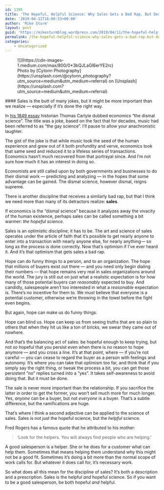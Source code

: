 ```yaml
---
id: 1395
title: 'The Hopeful, Helpful Science: Why Sales Gets a Bad Rap, But Deserves Just the Opposite'
date: '2019-04-11T16:00:53+00:00'
author: 'Mike Sturm'
layout: post
guid: 'https://mikesturmblog.wordpress.com/2019/04/11/the-hopeful-helpful-science-why-sales-gets-a-bad-rap-but-deserves-just-the-opposite/'
permalink: /the-hopeful-helpful-science-why-sales-gets-a-bad-rap-but-deserves-just-the-opposite/
categories:
    - Uncategorized
---
```


<figure class="wp-caption">![](https://cdn-images-1.medium.com/max/800/0*3bQJLaGl6erYE2rc)<figcaption class="wp-caption-text">Photo by [Cytonn Photography](https://unsplash.com/@cytonn_photography?utm_source=medium&utm_medium=referral) on [Unsplash](https://unsplash.com?utm_source=medium&utm_medium=referral)</figcaption></figure>#### Sales is the butt of many jokes, but it might be more important than we realize — especially if it’s done the right way.

In [his 1849 essay](https://en.wikipedia.org/wiki/Occasional_Discourse_on_the_Negro_Question) historian Thomas Carlyle dubbed economics “the dismal science”. The title was a joke, based on the fact that for decades, music had been referred to as “the gay science”. I’ll pause to allow your anachronistic laughter.

The gist of the joke is that while music took the seed of the human experience and grew out of it both profundity and verve, economics took that same seed and reduced it to a lifeless series of transactions. Economics hasn’t much recovered from that portrayal since. And I’m not sure how much it has an interest in doing so.

Economists are still called upon by both governments and businesses to do their dismal work — predicting and analyzing — in the hopes that some advantage can be gained. The dismal science, however dismal, reigns supreme.

There is another discipline that receives a similarly bad rap, but that I think we need more than many of its detractors realize: **sales**.

If economics is the “dismal science” because it analyzes away the vivacity of the human existence, perhaps sales can be called something a bit warmer: *the hopeful science*.

Sales is an optimistic discipline; it has to be. The art and science of sales operates under the article of faith that it’s possible to get nearly anyone to enter into a transaction with nearly anyone else, for nearly anything— so long as the process is done correctly. Now that’s optimism if I’ve ever heard it. And it’s that optimism that gets sales a bad rap.

Hope can do funny things to a person, and to an organization. The hope that millions of buyers exist out there — and you need only begin dialing their numbers — that hope remains very real in sales organizations around the world. The jury is still out on just what a realistic expectation is for how many of those potential buyers can *reasonably* expected to buy. And candidly, salespeople aren’t too interested in what a *reasonable* expectation is. There’s no incentive for them to. We *must* believe that everyone is a potential customer, otherwise we’re throwing in the towel before the fight even begins.

But again, hope can make us do funny things.

Hope can blind us. Hope can keep us from seeing truths that are so plain to others that when they hit us like a ton of bricks, we swear they came out of nowhere.

And that’s the balancing act of sales: be hopeful enough to keep trying, but not *so* hopeful that you persist even when there is no reason to hope anymore — and you cross a line. It’s at that point, where — if you’re not careful — you can cease to regard the buyer as a person with feelings and autonomy. It’s where you can take that optimism too far, and think that if you simply say the right thing, or tweak the process a bit, you can get those persistent “no” replies turned into a “yes”. It takes self-awareness to avoid doing that. But it must be done.

The sale is never more important than the relationship. If you sacrifice the latter in order to get the former, you won’t sell much more for much longer. Yes, *anyone* can be a buyer, but not *everyone* is a buyer. That’s a subtle difference, but the ramifications are huge.

That’s where I think a second adjective can be applied to the science of sales. Sales is not just the hopeful science, but the *helpful* science.

Fred Rogers has a famous quote that he attributed to his mother:

> ‘Look for the helpers. You will always find people who are helping.’

A good salesperson is a helper. She or he does for a customer what can help them. Sometimes that means helping them understand why this might not be a good fit. Sometimes it’s doing a bit more than the normal scope of work calls for. But whatever it does call for, it’s necessary work.

So what does all this mean for the discipline of sales? It’s both a description and a prescription. Sales is the helpful *and* hopeful science. So if you want to be a good salesperson, be both hopeful *and* helpful.